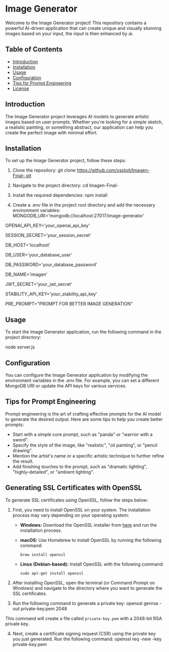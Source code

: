 # Image Generator

Welcome to the Image Generator project! This repository contains a powerful AI-driven application that can create unique and visually stunning images based on your input, the input is then enhanced by ai.

## Table of Contents

- [Introduction](#introduction)
- [Installation](#installation)
- [Usage](#usage)
- [Configuration](#configuration)
- [Tips for Prompt Engineering](#tips-for-prompt-engineering)
- [License](#license)

## Introduction

The Image Generator project leverages AI models to generate artistic images based on user prompts. Whether you're looking for a simple sketch, a realistic painting, or something abstract, our application can help you create the perfect image with minimal effort.

## Installation

To set up the Image Generator project, follow these steps:

1. Clone the repository:
git clone https://github.com/xsploit/Imagen-Final-.git



2. Navigate to the project directory:
cd Imagen-Final-



3. Install the required dependencies:
npm install


4. Create a .env file in the project root directory and add the necessary environment variables:
MONGODB_URI='mongodb://localhost:27017/image-generator'

OPENAI_API_KEY='your_openai_api_key'

SESSION_SECRET='your_session_secret'

DB_HOST='localhost'

DB_USER='your_database_user'

DB_PASSWORD='your_database_password'

DB_NAME='imagen'

JWT_SECRET='your_jwt_secret'

STABILITY_API_KEY='your_stability_api_key'

PRE_PROMPT="PROMPT FOR BETTER IMAGE GENERATION"


## Usage

To start the Image Generator application, run the following command in the project directory:

node server.js




## Configuration

You can configure the Image Generator application by modifying the environment variables in the .env file. For example, you can set a different MongoDB URI or update the API keys for various services.

## Tips for Prompt Engineering

Prompt engineering is the art of crafting effective prompts for the AI model to generate the desired output. Here are some tips to help you create better prompts:

- Start with a simple core prompt, such as "panda" or "warrior with a sword".
- Specify the style of the image, like "realistic", "oil painting", or "pencil drawing".
- Mention the artist's name or a specific artistic technique to further refine the result.
- Add finishing touches to the prompt, such as "dramatic lighting", "highly-detailed", or "ambient lighting".

## Generating SSL Certificates with OpenSSL

To generate SSL certificates using OpenSSL, follow the steps below:

1. First, you need to install OpenSSL on your system. The installation process may vary depending on your operating system:

   - **Windows:** Download the OpenSSL installer from [here](https://slproweb.com/products/Win32OpenSSL.html) and run the installation process.

   - **macOS:** Use Homebrew to install OpenSSL by running the following command:
     ```
     brew install openssl
     ```
   - **Linux (Debian-based):** Install OpenSSL with the following command:
     ```
     sudo apt-get install openssl
     ```

2. After installing OpenSSL, open the terminal (or Command Prompt on Windows) and navigate to the directory where you want to generate the SSL certificates.

3. Run the following command to generate a private key:
openssl genrsa -out private-key.pem 2048


This command will create a file called `private-key.pem` with a 2048-bit RSA private key.

4. Next, create a certificate signing request (CSR) using the private key you just generated. Run the following command:
openssl req -new -key private-key.pem
